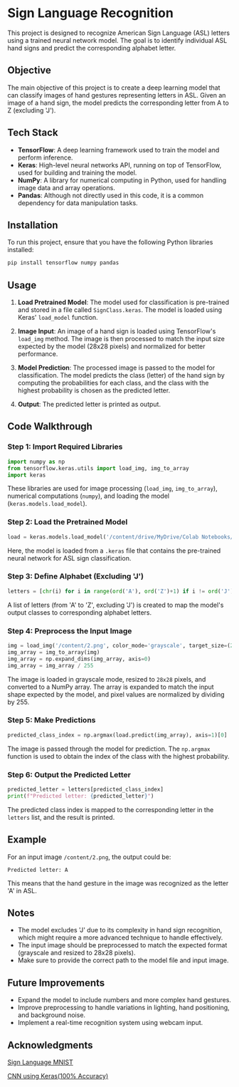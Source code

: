 # Sign Language Recognition

This project is designed to recognize American Sign Language (ASL) letters using a trained neural network model. The goal is to identify individual ASL hand signs and predict the corresponding alphabet letter.

## Objective

The main objective of this project is to create a deep learning model that can classify images of hand gestures representing letters in ASL. Given an image of a hand sign, the model predicts the corresponding letter from A to Z (excluding 'J').

## Tech Stack

- **TensorFlow**: A deep learning framework used to train the model and perform inference.
- **Keras**: High-level neural networks API, running on top of TensorFlow, used for building and training the model.
- **NumPy**: A library for numerical computing in Python, used for handling image data and array operations.
- **Pandas**: Although not directly used in this code, it is a common dependency for data manipulation tasks.

## Installation

To run this project, ensure that you have the following Python libraries installed:

```bash
pip install tensorflow numpy pandas
```

## Usage

1. **Load Pretrained Model**: 
   The model used for classification is pre-trained and stored in a file called `SignClass.keras`. The model is loaded using Keras' `load_model` function.

2. **Image Input**:
   An image of a hand sign is loaded using TensorFlow's `load_img` method. The image is then processed to match the input size expected by the model (28x28 pixels) and normalized for better performance.

3. **Model Prediction**:
   The processed image is passed to the model for classification. The model predicts the class (letter) of the hand sign by computing the probabilities for each class, and the class with the highest probability is chosen as the predicted letter.

4. **Output**:
   The predicted letter is printed as output.

## Code Walkthrough

### Step 1: Import Required Libraries

```python
import numpy as np
from tensorflow.keras.utils import load_img, img_to_array
import keras
```

These libraries are used for image processing (`load_img`, `img_to_array`), numerical computations (`numpy`), and loading the model (`keras.models.load_model`).

### Step 2: Load the Pretrained Model

```python
load = keras.models.load_model('/content/drive/MyDrive/Colab Notebooks/0. SignClass/0. SignClass.keras')
```

Here, the model is loaded from a `.keras` file that contains the pre-trained neural network for ASL sign classification.

### Step 3: Define Alphabet (Excluding 'J')

```python
letters = [chr(i) for i in range(ord('A'), ord('Z')+1) if i != ord('J')]  # Exclude 'J' (class 9)
```

A list of letters (from 'A' to 'Z', excluding 'J') is created to map the model's output classes to corresponding alphabet letters.

### Step 4: Preprocess the Input Image

```python
img = load_img('/content/2.png', color_mode='grayscale', target_size=(28, 28))
img_array = img_to_array(img)
img_array = np.expand_dims(img_array, axis=0)
img_array = img_array / 255
```

The image is loaded in grayscale mode, resized to `28x28` pixels, and converted to a NumPy array. The array is expanded to match the input shape expected by the model, and pixel values are normalized by dividing by 255.

### Step 5: Make Predictions

```python
predicted_class_index = np.argmax(load.predict(img_array), axis=1)[0]
```

The image is passed through the model for prediction. The `np.argmax` function is used to obtain the index of the class with the highest probability.

### Step 6: Output the Predicted Letter

```python
predicted_letter = letters[predicted_class_index]
print(f"Predicted letter: {predicted_letter}")
```

The predicted class index is mapped to the corresponding letter in the `letters` list, and the result is printed.

## Example

For an input image `/content/2.png`, the output could be:

```
Predicted letter: A
```

This means that the hand gesture in the image was recognized as the letter 'A' in ASL.

## Notes

- The model excludes 'J' due to its complexity in hand sign recognition, which might require a more advanced technique to handle effectively.
- The input image should be preprocessed to match the expected format (grayscale and resized to 28x28 pixels).
- Make sure to provide the correct path to the model file and input image.

## Future Improvements

- Expand the model to include numbers and more complex hand gestures.
- Improve preprocessing to handle variations in lighting, hand positioning, and background noise.
- Implement a real-time recognition system using webcam input.

## Acknowledgments
[Sign Language MNIST](https://www.kaggle.com/datasets/datamunge/sign-language-mnist/code?datasetId=3258&sortBy=voteCount)

[CNN using Keras(100% Accuracy)](https://www.kaggle.com/code/madz2000/cnn-using-keras-100-accuracy)

